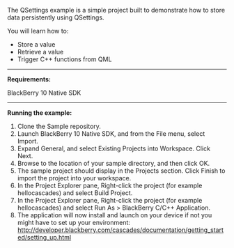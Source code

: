 The QSettings example is a simple project built to demonstrate
how to store data persistently using QSettings.

You will learn how to:
- Store a value 
- Retrieve a value
- Trigger C++ functions from QML

<hr />

<b>Requirements:</b>

BlackBerry 10 Native SDK

<hr />

<b>Running the example:</b>

1. Clone the Sample repository.
2. Launch BlackBerry 10 Native SDK, and from the File menu, select Import.
3. Expand General, and select Existing Projects into Workspace. Click Next.
4. Browse to the location of your sample directory, and then click OK.
5. The sample project should display in the Projects section. 
   Click Finish to import the project into your workspace.
6. In the Project Explorer pane, Right-click the project (for example hellocascades) 
   and select Build Project.
7. In the Project Explorer pane, Right-click the project (for example hellocascades) 
   and select Run As > BlackBerry C/C++ Application.
8. The application will now install and launch on your device if not you might
   have to set up your environment: 
   http://developer.blackberry.com/cascades/documentation/getting_started/setting_up.html
